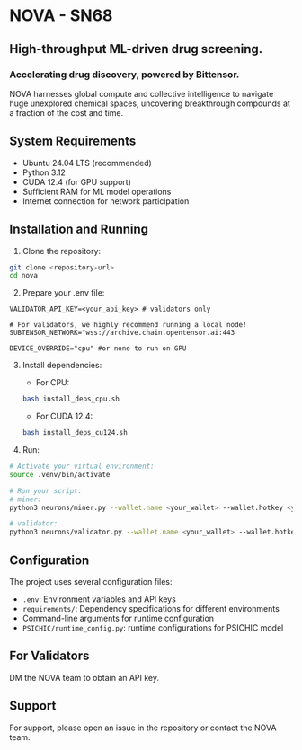 # NOVA - SN68

## High-throughput ML-driven drug screening.

### Accelerating drug discovery, powered by Bittensor.

NOVA harnesses global compute and collective intelligence to navigate huge unexplored chemical spaces, uncovering breakthrough compounds at a fraction of the cost and time.

## System Requirements

- Ubuntu 24.04 LTS (recommended)
- Python 3.12
- CUDA 12.4 (for GPU support)
- Sufficient RAM for ML model operations
- Internet connection for network participation

## Installation and Running

1. Clone the repository:
```bash
git clone <repository-url>
cd nova
```

2. Prepare your .env file:
```
VALIDATOR_API_KEY=<your_api_key> # validators only

# For validators, we highly recommend running a local node!
SUBTENSOR_NETWORK="wss://archive.chain.opentensor.ai:443 

DEVICE_OVERRIDE="cpu" #or none to run on GPU
```

3. Install dependencies:
   - For CPU:
   ```bash
   bash install_deps_cpu.sh
   ```
   - For CUDA 12.4:
   ```bash
   bash install_deps_cu124.sh
   ```

4. Run:
```bash
# Activate your virtual environment:
source .venv/bin/activate

# Run your script:
# miner:
python3 neurons/miner.py --wallet.name <your_wallet> --wallet.hotkey <your_hotkey> --logging.debug

# validator:
python3 neurons/validator.py --wallet.name <your_wallet> --wallet.hotkey <your_hotkey> --logging.debug
```

## Configuration

The project uses several configuration files:
- `.env`: Environment variables and API keys
- `requirements/`: Dependency specifications for different environments
- Command-line arguments for runtime configuration
- `PSICHIC/runtime_config.py`: runtime configurations for PSICHIC model


## For Validators

DM the NOVA team to obtain an API key.


## Support

For support, please open an issue in the repository or contact the NOVA team.

